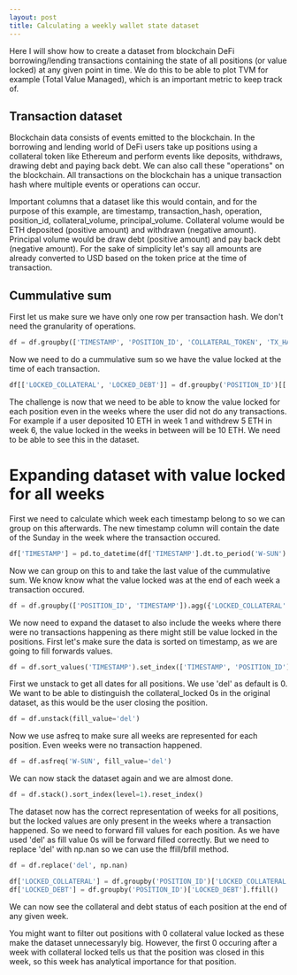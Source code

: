 ```yaml
---
layout: post
title: Calculating a weekly wallet state dataset
---
```

<!--<img src="/images/fulls/01.jpg" class="fit image">-->
Here I will show how to create a dataset from blockchain DeFi borrowing/lending transactions containing the state of all positions (or value locked) at any given point in time. We do this to be able to plot TVM for example (Total Value Managed), which is an important metric to keep track of.

## Transaction dataset

Blockchain data consists of events emitted to the blockchain. In the borrowing and lending world of DeFi users take up positions using a collateral token like Ethereum and perform events like deposits, withdraws, drawing debt and paying back debt. We can also call these "operations" on the blockchain. All transactions on the blockchain has a unique transaction hash where multiple events or operations can occur.

Important columns that a dataset like this would contain, and for the purpose of this example, are timestamp, transaction_hash, operation, position_id, collateral_volume, principal_volume.
Collateral volume would be ETH deposited (positive amount) and withdrawn (negative amount). Principal volume would be draw debt (positive amount) and pay back debt (negative amount).
For the sake of simplicity let's say all amounts are already converted to USD based on the token price at the time of transaction.

## Cummulative sum

First let us make sure we have only one row per transaction hash. We don't need the granularity of operations.

```python
df = df.groupby(['TIMESTAMP', 'POSITION_ID', 'COLLATERAL_TOKEN', 'TX_HASH']).agg({'COLLATERAL_VOLUME': 'sum', 'PRINCIPAL_VOLUME':'sum'}).reset_index()
```

Now we need to do a cummulative sum so we have the value locked at the time of each transaction.

```python
df[['LOCKED_COLLATERAL', 'LOCKED_DEBT']] = df.groupby('POSITION_ID')[['COLLATERAL_VOLUME', 'PRINCIPAL_VOLUME']].cumsum()
```

The challenge is now that we need to be able to know the value locked for each position even in the weeks where the user did not do any transactions. For example if a user deposited 10 ETH in week 1 and withdrew 5 ETH in week 6, the value locked in the weeks in between will be 10 ETH. We need to be able to see this in the dataset.

# Expanding dataset with value locked for all weeks

First we need to calculate which week each timestamp belong to so we can group on this afterwards. The new timestamp column will contain the date of the Sunday in the week where the transaction occured.

```python
df['TIMESTAMP'] = pd.to_datetime(df['TIMESTAMP'].dt.to_period('W-SUN').dt.to_timestamp('W-SUN'), utc=True)
```
Now we can group on this to and take the last value of the cummulative sum. We know know what the value locked was at the end of each week a transaction occured.

```python
df = df.groupby(['POSITION_ID', 'TIMESTAMP']).agg({'LOCKED_COLLATERAL':'last', 'LOCKED_DEBT':'last'}).reset_index()
```

We now need to expand the dataset to also include the weeks where there were no transactions happening as there might still be value locked in the positions.
First let's make sure the data is sorted on timestamp, as we are going to fill forwards values.

```python
df = df.sort_values('TIMESTAMP').set_index(['TIMESTAMP', 'POSITION_ID'])
```

First we unstack to get all dates for all positions. We use 'del' as default is 0. We want to be able to distinguish the collateral_locked 0s in the original dataset, as this would be the user closing the position.

```python
df = df.unstack(fill_value='del')
```

Now we use asfreq to make sure all weeks are represented for each position. Even weeks were no transaction happened.

```python
df = df.asfreq('W-SUN', fill_value='del')
```

We can now stack the dataset again and we are almost done.

```python
df = df.stack().sort_index(level=1).reset_index()
```

The dataset now has the correct representation of weeks for all positions, but the locked values are only present in the weeks where a transaction happened. So we need to forward fill values for each position. As we have used 'del' as fill value 0s will be forward filled correctly. But we need to replace 'del' with np.nan so we can use the ffill/bfill method.

```python
df = df.replace('del', np.nan)
```

```python
df['LOCKED_COLLATERAL'] = df.groupby('POSITION_ID')['LOCKED_COLLATERAL'].ffill()
df['LOCKED_DEBT'] = df.groupby('POSITION_ID')['LOCKED_DEBT'].ffill()
```

We can now see the collateral and debt status of each position at the end of any given week.

You might want to filter out positions with 0 collateral value locked as these make the dataset unnecessaryly big. However, the first 0 occuring after a week with collateral locked tells us that the position was closed in this week, so this week has analytical importance for that position.